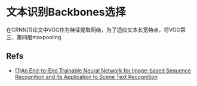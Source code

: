 # 文本识别Backbones选择

在CRNN[1]论文中VGG作为特征提取网络，为了适应文本长宽特点，将VGG第三、第四层maxpooling



## Refs

- [[1]An End-to-End Trainable Neural Network for Image-based Sequence Recognition and Its Application to Scene Text Recognition](https://arxiv.org/abs/1507.05717)

